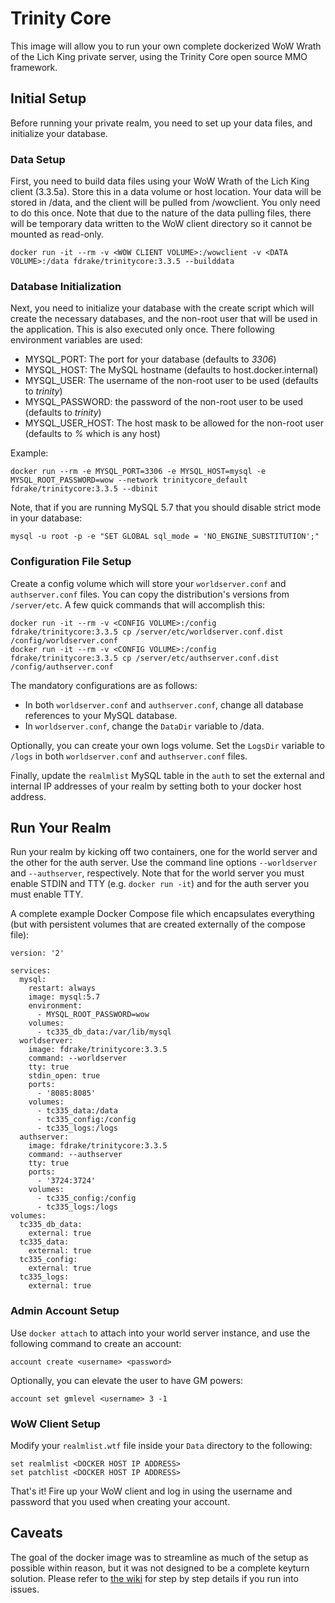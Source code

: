 # Trinity Core
This image will allow you to run your own complete dockerized WoW Wrath of the Lich King private server, using the Trinity Core open source MMO framework.

## Initial Setup
Before running your private realm, you need to set up your data files, and initialize your database.

### Data Setup
First, you need to build data files using your WoW Wrath of the Lich King client (3.3.5a).  Store this in a data volume or host location.  Your data will be stored in /data, and the client will be pulled from /wowclient.  You only need to do this once.  Note that due to the nature of the data pulling files, there will be temporary data written to the WoW client directory so it cannot be mounted as read-only.

```
docker run -it --rm -v <WOW CLIENT VOLUME>:/wowclient -v <DATA VOLUME>:/data fdrake/trinitycore:3.3.5 --builddata
```

### Database Initialization
Next, you need to initialize your database with the create script which will create the necessary databases, and the non-root user that will be used in the application.  This is also executed only once.  There following environment variables are used:

* MYSQL_PORT: The port for your database (defaults to *3306*)
* MYSQL_HOST: The MySQL hostname (defaults to host.docker.internal)
* MYSQL_USER: The username of the non-root user to be used (defaults to *trinity*)
* MYSQL_PASSWORD: the password of the non-root user to be used (defaults to *trinity*)
* MYSQL\_USER_HOST: The host mask to be allowed for the non-root user (defaults to *%* which is any host)

Example:

```
docker run --rm -e MYSQL_PORT=3306 -e MYSQL_HOST=mysql -e MYSQL_ROOT_PASSWORD=wow --network trinitycore_default fdrake/trinitycore:3.3.5 --dbinit
```

Note, that if you are running MySQL 5.7 that you should disable strict mode in your database:
```
mysql -u root -p -e "SET GLOBAL sql_mode = 'NO_ENGINE_SUBSTITUTION';" 
```

### Configuration File Setup

Create a config volume which will store your `worldserver.conf` and `authserver.conf` files.  You can copy the distribution's versions from `/server/etc`.  A few quick commands that will accomplish this:

```
docker run -it --rm -v <CONFIG VOLUME>:/config fdrake/trinitycore:3.3.5 cp /server/etc/worldserver.conf.dist /config/worldserver.conf
docker run -it --rm -v <CONFIG VOLUME>:/config fdrake/trinitycore:3.3.5 cp /server/etc/authserver.conf.dist /config/authserver.conf
```

The mandatory configurations are as follows:

* In both `worldserver.conf` and `authserver.conf`, change all database references to your MySQL database.
* In `worldserver.conf`, change the `DataDir` variable to /data.

Optionally, you can create your own logs volume.  Set the `LogsDir` variable to `/logs` in both `worldserver.conf` and `authserver.conf` files.

Finally, update the `realmlist` MySQL table in the `auth` to set the external and internal IP addresses of your realm by setting both to your docker host address.

## Run Your Realm
Run your realm by kicking off two containers, one for the world server and the other for the auth server.  Use the command line options `--worldserver` and `--authserver`, respectively.  Note that for the world server you must enable STDIN and TTY (e.g. `docker run -it`) and for the auth server you must enable TTY.

A complete example Docker Compose file which encapsulates everything (but with persistent volumes that are created externally of the compose file):

```
version: '2'

services:
  mysql:
    restart: always
    image: mysql:5.7
    environment:
      - MYSQL_ROOT_PASSWORD=wow
    volumes:
      - tc335_db_data:/var/lib/mysql
  worldserver:
    image: fdrake/trinitycore:3.3.5
    command: --worldserver
    tty: true
    stdin_open: true
    ports:
      - '8085:8085'
    volumes:
      - tc335_data:/data
      - tc335_config:/config
      - tc335_logs:/logs 
  authserver:
    image: fdrake/trinitycore:3.3.5
    command: --authserver
    tty: true
    ports:
      - '3724:3724'
    volumes:
      - tc335_config:/config
      - tc335_logs:/logs
volumes:
  tc335_db_data:
    external: true
  tc335_data:
    external: true
  tc335_config:
    external: true
  tc335_logs:
    external: true
```

### Admin Account Setup
Use `docker attach` to attach into your world server instance, and use the following command to create an account:

```
account create <username> <password>
```

Optionally, you can elevate the user to have GM powers:

```
account set gmlevel <username> 3 -1
```

### WoW Client Setup
Modify your `realmlist.wtf` file inside your `Data` directory to the following:

```
set realmlist <DOCKER HOST IP ADDRESS>
set patchlist <DOCKER HOST IP ADDRESS>
```

That's it!  Fire up your WoW client and log in using the username and password that you used when creating your account.

## Caveats
The goal of the docker image was to streamline as much of the setup as possible within reason, but it was not designed to be a complete keyturn solution.  Please refer to [the wiki](https://trinitycore.atlassian.net/wiki/spaces/tc/pages/2130077/Installation+Guide) for step by step details if you run into issues.
